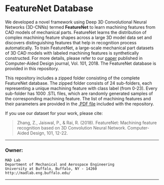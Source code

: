 # FeatureNet Database

We developed a novel framework using Deep 3D Convolutional Neural Networks (3D-CNNs) termed **FeatureNet** to learn machining features from CAD models of mechanical parts. FeatureNet learns the distribution of complex machining feature shapes across a large 3D model data set and discovers distinguishing features that help in recognition process automatically. To train FeatureNet, a large-scale mechanical part datasets of 3D CAD models with labeled machining features is synthetically constructed. For more details, please refer to our <a href="https://doi.org/10.1016/j.cad.2018.03.006">paper</a> published in Computer-Aided Design journal, Vol. 101, 2018. The FeatureNet database is provided in this repository.

This repository includes a zipped folder consisting of the complete FeatureNet database. The zipped folder consists of 24 sub-folders, each representing a unique machining feature with class label (from 0-23). Every sub-folder has 1000 .STL files, which are randomly generated samples of the corresponding machining feature. The list of machining features and their parameters are provided in the [.PDF file](FeatureList.pdf) included with the repository.

If you use our dataset for your work, please cite:
> Zhang, Z., Jaiswal, P., & Rai, R. (2018). FeatureNet: Machining feature recognition based on 3D Convolution Neural Network. Computer-Aided Design, 101, 12-22.

*****************************************************************
### Owner:
	MAD Lab
	Department of Mechanical and Aerospace Engineering
	University at Buffalo, Buffalo, NY - 14260
	http://madlab.eng.buffalo.edu/
*****************************************************************
